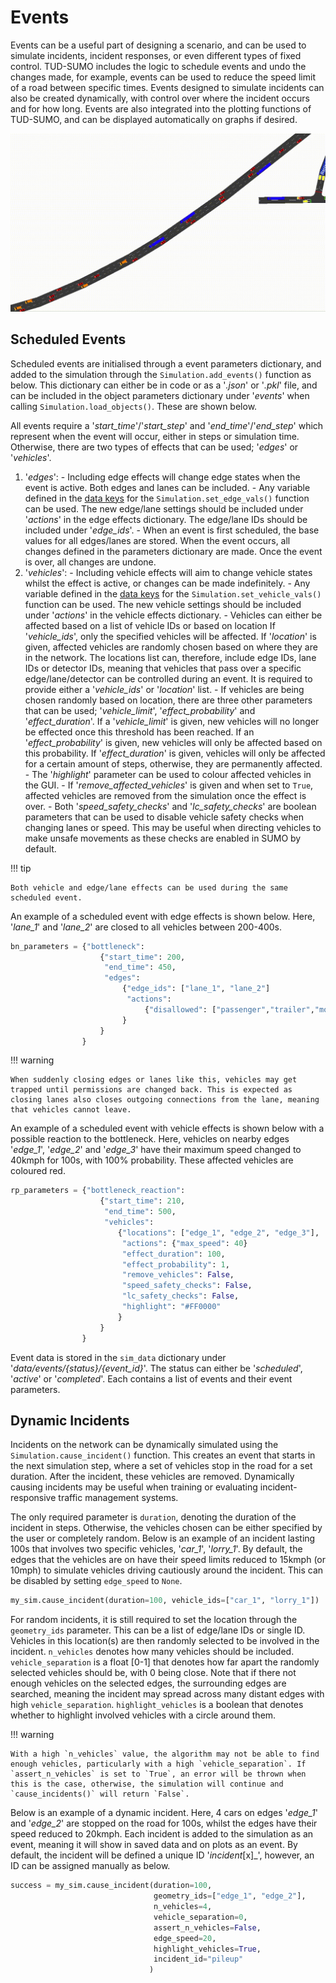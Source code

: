 # Events

Events can be a useful part of designing a scenario, and can be used to simulate incidents, incident responses, or even different types of fixed control. TUD-SUMO includes the logic to schedule events and undo the changes made, for example, events can be used to reduce the speed limit of a road between specific times. Events designed to simulate incidents can also be created dynamically, with control over where the incident occurs and for how long. Events are also integrated into the plotting functions of TUD-SUMO, and can be displayed automatically on graphs if desired.

![Example Dynamic Incident](img/incident_example.gif)

## Scheduled Events

Scheduled events are initialised through a event parameters dictionary, and added to the simulation through the `Simulation.add_events()` function as below. This dictionary can either be in code or as a '_.json_' or '_.pkl_' file, and can be included in the object parameters dictionary under '_events_' when calling `Simulation.load_objects()`. These are shown below.

All events require a '_start_time_'/'_start_step_' and '_end_time_'/'_end_step_' which represent when the event will occur, either in steps or simulation time. Otherwise, there are two types of effects that can be used; '_edges_' or '_vehicles_'.

  1. '_edges_':
    - Including edge effects will change edge states when the event is active. Both edges and lanes can be included.
    - Any variable defined in the [data keys](4_interactions.md#advanced-getters) for the `Simulation.set_edge_vals()` function can be used. The new edge/lane settings should be included under '_actions_' in the edge effects dictionary. The edge/lane IDs should be included under '_edge_ids_'.
    - When an event is first scheduled, the base values for all edges/lanes are stored. When the event occurs, all changes defined in the parameters dictionary are made. Once the event is over, all changes are undone.
  2. '_vehicles_':
    - Including vehicle effects will aim to change vehicle states whilst the effect is active, or changes can be made indefinitely.
    - Any variable defined in the [data keys](4_interactions.md#advanced-getters) for the `Simulation.set_vehicle_vals()` function can be used. The new vehicle settings should be included under '_actions_' in the vehicle effects dictionary.
    - Vehicles can either be affected based on a list of vehicle IDs or based on location If '_vehicle_ids_', only the specified vehicles will be affected. If '_location_' is given, affected vehicles are randomly chosen based on where they are in the network. The locations list can, therefore, include edge IDs, lane IDs or detector IDs, meaning that vehicles that pass over a specific edge/lane/detector can be controlled during an event. It is required to provide either a '_vehicle_ids_' or '_location_' list.
    - If vehicles are being chosen randomly based on location, there are three other parameters that can be used; '_vehicle_limit_', '_effect_probability_' and '_effect_duration_'. If a '_vehicle_limit_' is given, new vehicles will no longer be effected once this threshold has been reached. If an '_effect_probability_' is given, new vehicles will only be affected based on this probability. If '_effect_duration_' is given, vehicles will only be affected for a certain amount of steps, otherwise, they are permanently affected.
    - The '_highlight_' parameter can be used to colour affected vehicles in the GUI.
    - If '_remove_affected_vehicles_' is given and when set to `True`, affected vehicles are removed from the simulation once the effect is over.
    - Both '_speed_safety_checks_' and '_lc_safety_checks_' are boolean parameters that can be used to disable vehicle safety checks when changing lanes or speed. This may be useful when directing vehicles to make unsafe movements as these checks are enabled in SUMO by default.

!!! tip

    Both vehicle and edge/lane effects can be used during the same scheduled event.

An example of a scheduled event with edge effects is shown below. Here, '_lane_1_' and '_lane_2_' are closed to all vehicles between 200-400s.

```python
bn_parameters = {"bottleneck": 
                    {"start_time": 200,
                     "end_time": 450,
                     "edges":
                         {"edge_ids": ["lane_1", "lane_2"]
                          "actions":
                              {"disallowed": ["passenger","trailer","motorcycle","delivery"]},
                         }
                    }
                }
```

!!! warning

    When suddenly closing edges or lanes like this, vehicles may get trapped until permissions are changed back. This is expected as closing lanes also closes outgoing connections from the lane, meaning that vehicles cannot leave.

An example of a scheduled event with vehicle effects is shown below with a possible reaction to the bottleneck. Here, vehicles on nearby edges '_edge_1_', '_edge_2_' and '_edge_3_' have their maximum speed changed to 40kmph for 100s, with 100% probability. These affected vehicles are coloured red.

```python
rp_parameters = {"bottleneck_reaction":
                    {"start_time": 210,
                     "end_time": 500,
                     "vehicles":
                        {"locations": ["edge_1", "edge_2", "edge_3"],
                         "actions": {"max_speed": 40}
                         "effect_duration": 100,
                         "effect_probability": 1,
                         "remove_vehicles": False,
                         "speed_safety_checks": False,
                         "lc_safety_checks": False,
                         "highlight": "#FF0000"
                        }
                    }
                }
```

Event data is stored in the `sim_data` dictionary under '_data/events/{status}/{event_id}_'. The status can either be '_scheduled_', '_active_' or '_completed_'. Each contains a list of events and their event parameters.

## Dynamic Incidents

Incidents on the network can be dynamically simulated using the `Simulation.cause_incident()` function. This creates an event that starts in the next simulation step, where a set of vehicles stop in the road for a set duration. After the incident, these vehicles are removed. Dynamically causing incidents may be useful when training or evaluating incident-responsive traffic management systems.

The only required parameter is `duration`, denoting the duration of the incident in steps. Otherwise, the vehicles chosen can be either specified by the user or completely random. Below is an example of an incident lasting 100s that involves two specific vehicles, '_car_1_', '_lorry_1_'. By default, the edges that the vehicles are on have their speed limits reduced to 15kmph (or 10mph) to simulate vehicles driving cautiously around the incident. This can be disabled by setting `edge_speed` to `None`.

```python
my_sim.cause_incident(duration=100, vehicle_ids=["car_1", "lorry_1"])
```

For random incidents, it is still required to set the location through the `geometry_ids` parameter. This can be a list of edge/lane IDs or single ID. Vehicles in this location(s) are then randomly selected to be involved in the incident. `n_vehicles` denotes how many vehicles should be included. `vehicle_separation` is a float [0-1] that denotes how far apart the randomly selected vehicles should be, with 0 being close. Note that if there not enough vehicles on the selected edges, the surrounding edges are searched, meaning the incident may spread across many distant edges with high `vehicle_separation`. `highlight_vehicles` is a boolean that denotes whether to highlight involved vehicles with a circle around them.

!!! warning

    With a high `n_vehicles` value, the algorithm may not be able to find enough vehicles, particularly with a high `vehicle_separation`. If `assert_n_vehicles` is set to `True`, an error will be thrown when this is the case, otherwise, the simulation will continue and `cause_incidents()` will return `False`.

Below is an example of a dynamic incident. Here, 4 cars on edges '_edge_1_' and '_edge_2_' are stopped on the road for 100s, whilst the edges have their speed reduced to 20kmph. Each incident is added to the simulation as an event, meaning it will show in saved data and on plots as an event. By default, the incident will be defined a unique ID '_incident_[x]_', however, an ID can be assigned manually as below.

```python
success = my_sim.cause_incident(duration=100,
                                geometry_ids=["edge_1", "edge_2"],
                                n_vehicles=4,
                                vehicle_separation=0,
                                assert_n_vehicles=False,
                                edge_speed=20,
                                highlight_vehicles=True,
                                incident_id="pileup"
                               )
```